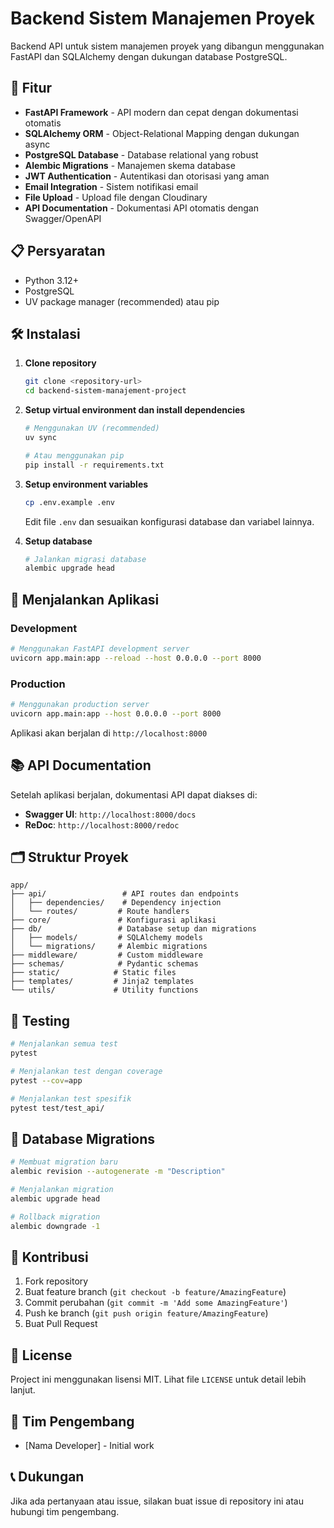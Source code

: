 # Backend Sistem Manajemen Proyek

Backend API untuk sistem manajemen proyek yang dibangun menggunakan FastAPI dan SQLAlchemy dengan dukungan database PostgreSQL.

## 🚀 Fitur

- **FastAPI Framework** - API modern dan cepat dengan dokumentasi otomatis
- **SQLAlchemy ORM** - Object-Relational Mapping dengan dukungan async
- **PostgreSQL Database** - Database relational yang robust
- **Alembic Migrations** - Manajemen skema database
- **JWT Authentication** - Autentikasi dan otorisasi yang aman
- **Email Integration** - Sistem notifikasi email
- **File Upload** - Upload file dengan Cloudinary
- **API Documentation** - Dokumentasi API otomatis dengan Swagger/OpenAPI

## 📋 Persyaratan

- Python 3.12+
- PostgreSQL
- UV package manager (recommended) atau pip

## 🛠️ Instalasi

1. **Clone repository**
   ```bash
   git clone <repository-url>
   cd backend-sistem-manajement-project
   ```

2. **Setup virtual environment dan install dependencies**
   ```bash
   # Menggunakan UV (recommended)
   uv sync

   # Atau menggunakan pip
   pip install -r requirements.txt
   ```

3. **Setup environment variables**
   ```bash
   cp .env.example .env
   ```
   Edit file `.env` dan sesuaikan konfigurasi database dan variabel lainnya.

4. **Setup database**
   ```bash
   # Jalankan migrasi database
   alembic upgrade head
   ```

## 🚀 Menjalankan Aplikasi

### Development
```bash
# Menggunakan FastAPI development server
uvicorn app.main:app --reload --host 0.0.0.0 --port 8000
```

### Production
```bash
# Menggunakan production server
uvicorn app.main:app --host 0.0.0.0 --port 8000
```

Aplikasi akan berjalan di `http://localhost:8000`

## 📚 API Documentation

Setelah aplikasi berjalan, dokumentasi API dapat diakses di:
- **Swagger UI**: `http://localhost:8000/docs`
- **ReDoc**: `http://localhost:8000/redoc`

## 🗂️ Struktur Proyek

```
app/
├── api/                 # API routes dan endpoints
│   ├── dependencies/    # Dependency injection
│   └── routes/         # Route handlers
├── core/               # Konfigurasi aplikasi
├── db/                 # Database setup dan migrations
│   ├── models/         # SQLAlchemy models
│   └── migrations/     # Alembic migrations
├── middleware/         # Custom middleware
├── schemas/            # Pydantic schemas
├── static/            # Static files
├── templates/         # Jinja2 templates
└── utils/             # Utility functions
```

## 🧪 Testing

```bash
# Menjalankan semua test
pytest

# Menjalankan test dengan coverage
pytest --cov=app

# Menjalankan test spesifik
pytest test/test_api/
```

## 🔧 Database Migrations

```bash
# Membuat migration baru
alembic revision --autogenerate -m "Description"

# Menjalankan migration
alembic upgrade head

# Rollback migration
alembic downgrade -1
```

## 🤝 Kontribusi

1. Fork repository
2. Buat feature branch (`git checkout -b feature/AmazingFeature`)
3. Commit perubahan (`git commit -m 'Add some AmazingFeature'`)
4. Push ke branch (`git push origin feature/AmazingFeature`)
5. Buat Pull Request

## 📝 License

Project ini menggunakan lisensi MIT. Lihat file `LICENSE` untuk detail lebih lanjut.

## 👥 Tim Pengembang

- [Nama Developer] - Initial work

## 📞 Dukungan

Jika ada pertanyaan atau issue, silakan buat issue di repository ini atau hubungi tim pengembang.
